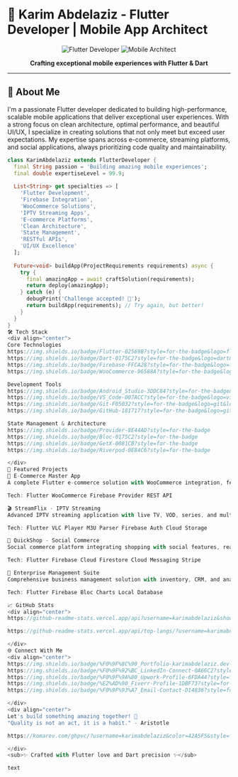 # 👋 Karim Abdelaziz - Flutter Developer | Mobile App Architect

<div align="center">

![Flutter Developer](https://img.shields.io/badge/Flutter-Developer-42A5F5?style=for-the-badge&logo=flutter)
![Mobile Architect](https://img.shields.io/badge/Mobile-Architect-0175C2?style=for-the-badge&logo=dart)

**Crafting exceptional mobile experiences with Flutter & Dart**

</div>

---

## 🎯 About Me

I'm a passionate Flutter developer dedicated to building high-performance, scalable mobile applications that deliver exceptional user experiences. With a strong focus on clean architecture, optimal performance, and beautiful UI/UX, I specialize in creating solutions that not only meet but exceed user expectations. My expertise spans across e-commerce, streaming platforms, and social applications, always prioritizing code quality and maintainability.

```dart
class KarimAbdelaziz extends FlutterDeveloper {
  final String passion = 'Building amazing mobile experiences';
  final double expertiseLevel = 99.9;
  
  List<String> get specialties => [
    'Flutter Development',
    'Firebase Integration', 
    'WooCommerce Solutions',
    'IPTV Streaming Apps',
    'E-commerce Platforms',
    'Clean Architecture',
    'State Management',
    'RESTful APIs',
    'UI/UX Excellence'
  ];
  
  Future<void> buildApp(ProjectRequirements requirements) async {
    try {
      final amazingApp = await craftSolution(requirements);
      return deploy(amazingApp);
    } catch (e) {
      debugPrint('Challenge accepted! 💪');
      return buildApp(requirements); // Try again, but better!
    }
  }
}
🛠 Tech Stack
<div align="center">
Core Technologies
https://img.shields.io/badge/Flutter-02569B?style=for-the-badge&logo=flutter&logoColor=white
https://img.shields.io/badge/Dart-0175C2?style=for-the-badge&logo=dart&logoColor=white
https://img.shields.io/badge/Firebase-FFCA28?style=for-the-badge&logo=firebase&logoColor=black
https://img.shields.io/badge/WooCommerce-96588A?style=for-the-badge&logo=woocommerce&logoColor=white

Development Tools
https://img.shields.io/badge/Android_Studio-3DDC84?style=for-the-badge&logo=android-studio&logoColor=white
https://img.shields.io/badge/VS_Code-007ACC?style=for-the-badge&logo=visual-studio-code&logoColor=white
https://img.shields.io/badge/Git-F05032?style=for-the-badge&logo=git&logoColor=white
https://img.shields.io/badge/GitHub-181717?style=for-the-badge&logo=github&logoColor=white

State Management & Architecture
https://img.shields.io/badge/Provider-8E44AD?style=for-the-badge
https://img.shields.io/badge/Bloc-0175C2?style=for-the-badge
https://img.shields.io/badge/GetX-0081CB?style=for-the-badge
https://img.shields.io/badge/Riverpod-0E84C6?style=for-the-badge

</div>
💼 Featured Projects
📱 E-Commerce Master App
A complete Flutter e-commerce solution with WooCommerce integration, featuring seamless shopping experience, secure payments, and admin panel.

Tech: Flutter WooCommerce Firebase Provider REST API

🎬 StreamFlix - IPTV Streaming
Advanced IPTV streaming application with live TV, VOD, series, and multi-screen support. Optimized for performance and user experience.

Tech: Flutter VLC Player M3U Parser Firebase Auth Cloud Storage

🛒 QuickShop - Social Commerce
Social commerce platform integrating shopping with social features, real-time chat, and personalized recommendations.

Tech: Flutter Firebase Cloud Firestore Cloud Messaging Stripe

🏢 Enterprise Management Suite
Comprehensive business management solution with inventory, CRM, and analytics modules for small to medium enterprises.

Tech: Flutter Firebase Bloc Charts Local Database

📈 GitHub Stats
<div align="center">
https://github-readme-stats.vercel.app/api?username=karimabdelaziz&show_icons=true&theme=flutter&hide_border=true&bg_color=00000000

https://github-readme-stats.vercel.app/api/top-langs/?username=karimabdelaziz&layout=compact&theme=flutter&hide_border=true&bg_color=00000000

</div>
🌐 Connect With Me
<div align="center">
https://img.shields.io/badge/%F0%9F%8C%90_Portfolio-karimabdelaziz.dev-42A5F5?style=for-the-badge&logo=google-chrome&logoColor=white
https://img.shields.io/badge/%F0%9F%92%BC_LinkedIn-Connect-0A66C2?style=for-the-badge&logo=linkedin&logoColor=white
https://img.shields.io/badge/%F0%9F%9A%80_Upwork-Profile-6FDA44?style=for-the-badge&logo=upwork&logoColor=white
https://img.shields.io/badge/%E2%AD%90_Fiverr-Profile-1DBF73?style=for-the-badge&logo=fiverr&logoColor=white
https://img.shields.io/badge/%F0%9F%93%A7_Email-Contact-D14836?style=for-the-badge&logo=gmail&logoColor=white

</div>
<div align="center">
Let's build something amazing together! 🚀
"Quality is not an act, it is a habit." - Aristotle

https://komarev.com/ghpvc/?username=karimabdelaziz&color=42A5F5&style=flat-square

</div>
<sub>✨ Crafted with Flutter love and Dart precision ✨</sub>

text
